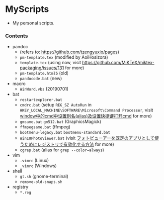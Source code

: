 # MyScripts

+ My personal scripts.

### Contents

+ pandoc 
    + (refers to: https://github.com/tzengyuxio/pages)
    + `pm-template.tex` (modified by AoiHosizora)
    + `template.tex` (using now, visit https://github.com/MiKTeX/miktex-packaging/issues/131 for more)
    + `pm-template.html5` (old)
    + `pandocode.bat` (new)
+ macro
    + `WinWord.vbs` (20190701)
+ bat
    + `restartexplorer.bat`
    + `cmdrc.bat` (setup `REG_SZ AutoRun` in `HKEY_LOCAL_MACHINE\SOFTWARE\Microsoft\Command Processor`, visit [window中的cmd中设置别名(alias)及设置快捷键打开cmd](https://blog.csdn.net/yiranzhiliposui/article/details/83116819) for more)
    + `gmsame.bat` `gm512.bat` (GraphicsMagick)
    + `ffmpegsame.bat` (ffmpeg)
    + `bootmenu-legacy.bat` `bootmenu-standard.bat`
    + `Win10PhotoViewer.bat` (visit [フォトビューアーを既定のアプリとして使うためにレジストリで有効化する方法](https://qwerty.work/blog/2020/04/windows10-photoviewer-enable.php) for more)
    + `cgrep.bat` (alias for `grep --color=always`)
+ vim
    + `.vimrc` (Linux)
    + `_vimrc` (Windows)
+ shell
    + `gt.sh` (gnome-terminal)
    + `remove-old-snaps.sh`
+ registry
    + `*.reg`
